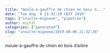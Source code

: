 ```yaml
---
title: "moule-à-gauffre de chien en bois d..."
date: "Tue Aug  6 21:32:29 CEST 2019"
tags: ["insulte-mignone", "pipotron"]
author: m1ch3l
categories: ["generated"]
slug: "insulte-mignone/2019-08-06-21:32:29"
---
```


moule-à-gauffre de chien en bois d’arbre
